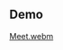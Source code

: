 ## Demo  
[Meet.webm](https://github.com/user-attachments/assets/5302e079-5270-4a7e-96b2-a6536b6cced3)
